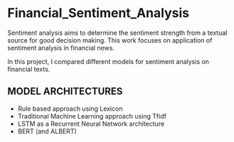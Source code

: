 # Financial_Sentiment_Analysis
Sentiment analysis aims to determine the sentiment strength from a textual source for good decision making. This work focuses on application of sentiment analysis in financial news.


In this project, I compared different models for sentiment analysis on financial texts.
## MODEL ARCHITECTURES
- Rule based approach using Lexicon
- Traditional Machine Learning approach using Tfidf
- LSTM as a Recurrent Neural Network architecture
- BERT (and ALBERT)
